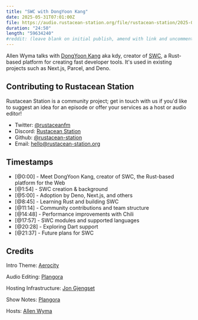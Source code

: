 ```yaml
---
title: "SWC with DongYoon Kang"
date: 2025-05-31T07:01:00Z
file: https://audio.rustacean-station.org/file/rustacean-station/2025-05-31-dongyoon-kang.mp3
duration: "24:50"
length: "59634240"
#reddit: (leave blank on initial publish, amend with link and uncomment this line after Reddit thread has been posted)
---
```


Allen Wyma talks with [DongYoon Kang](https://kdy1.dev/) aka kdy, creator of [SWC](https://swc.rs/), a Rust-based platform for creating fast developer tools. It's used in existing projects such as Next.js, Parcel, and Deno.

## Contributing to Rustacean Station

Rustacean Station is a community project; get in touch with us if you'd like to suggest an idea for an episode or offer your services as a host or audio editor!

- Twitter: [@rustaceanfm](https://twitter.com/rustaceanfm)
- Discord: [Rustacean Station](https://discord.gg/cHc3Gyc)
- Github: [@rustacean-station](https://github.com/rustacean-station/)
- Email: [hello@rustacean-station.org](mailto:hello@rustacean-station.org)

## Timestamps
- [@0:00] - Meet DongYoon Kang, creator of SWC, the Rust-based platform for the Web
- [@1:54] - SWC creation & background
- [@5:00] - Adoption by Deno, Next.js, and others
- [@8:45] - Learning Rust and building SWC
- [@11:14] - Community contributions and team structure
- [@14:48] - Performance improvements with Chili
- [@17:57] - SWC modules and supported languages
- [@20:28] - Exploring Dart support
- [@21:37] - Future plans for SWC

## Credits
Intro Theme: [Aerocity](https://twitter.com/AerocityMusic)

Audio Editing: [Plangora](https://twitter.com/plangora)

Hosting Infrastructure: [Jon Gjengset](https://thesquareplanet.com/)

Show Notes: [Plangora](https://twitter.com/plangora)

Hosts: [Allen Wyma](https://twitter.com/allenwyma)
